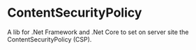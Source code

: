 # ContentSecurityPolicy
A lib for .Net Framework and .Net Core to set on server site the  ContentSecurityPolicy (CSP).
